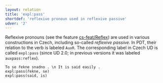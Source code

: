 ```yaml
---
layout: relation
title: 'expl:pass'
shortdef: 'reflexive pronoun used in reflexive passive'
udver: '2'
---
```


Reflexive pronouns (see the feature [cs-feat/Reflex]()) are used in various constructions in Czech,
including so-called _reflexive passive._
In PDT, their relation to the verb is labeled `AuxR`.
The corresponding label in Czech UD is called `expl:pass`
(since UD 2.0; in previous versions it was labeled `auxpass:reflex`).

~~~ sdparse
To se řekne snadno . \n It is said easily .
expl:pass(řekne, se)
expl:pass(said, is)
~~~
<!-- Interlanguage links updated Po 6. listopadu 2023, 21:42:54 CET -->
